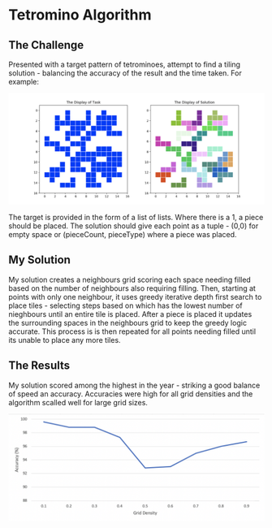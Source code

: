 # Tetromino Algorithm

## The Challenge
Presented with a target pattern of tetrominoes, attempt to find a tiling solution - balancing the accuracy of the result and the time taken. For example:

![Example](/Images/Example.png)

The target is provided in the form of a list of lists. Where there is a 1, a piece should be placed. The solution should give each point as a tuple - (0,0) for empty space or (pieceCount, pieceType) where a piece was placed.

## My Solution
My solution creates a neighbours grid scoring each space needing filled based on the number of neighbours also requiring filling. Then, starting at points with only one neighbour, it uses greedy iterative depth first search to place tiles - selecting steps based on which has the lowest number of nieghbours until an entire tile is placed. After a piece is placed it updates the surrounding spaces in the neighbours grid to keep the greedy logic accurate. This process is is then repeated for all points needing filled until its unable to place any more tiles.

## The Results
My solution scored among the highest in the year - striking a good balance of speed an accuracy. Accuracies were high for all grid densities and the algorithm scalled well for large grid sizes.

![Result](/Images/Results.png)
